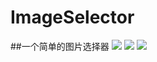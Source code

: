 # ImageSelector
##一个简单的图片选择器
![](http://img2.ph.126.net/u03s0slpHIcL3H_qEox4mQ==/6631421808444393728.jpg) 
![](http://img0.ph.126.net/IdA3O1ItvIoKu5-141V_Kg==/6631312956793246998.jpg)
![](http://img0.ph.126.net/ULmwutn4tzN0ziBzGVToPg==/6631354738235104137.jpg)


